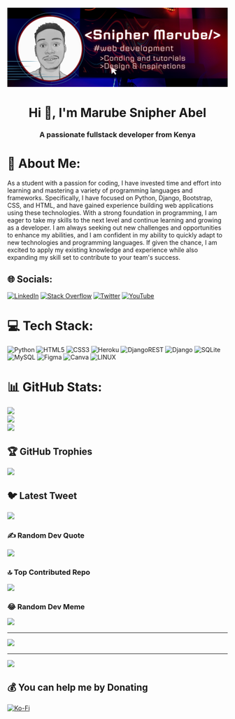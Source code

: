 [![MasterHead](https://github.com/snipher-marube/AuthenticationDjangoProject1/blob/master/static/media/bannergithub.png)](https://rishavchanda.io)

<h1 align="center">Hi 👋, I'm Marube Snipher Abel</h1>
<h3 align="center">A passionate fullstack developer from Kenya</h3>

# 💫 About Me:
As a student with a passion for coding, I have invested time and effort into learning and mastering a variety of programming languages and frameworks. Specifically, I have focused on Python, Django, Bootstrap, CSS, and HTML, and have gained experience building web applications using these technologies.
With a strong foundation in programming, I am eager to take my skills to the next level and continue learning and growing as a developer. I am always seeking out new challenges and opportunities to enhance my abilities, and I am confident in my ability to quickly adapt to new technologies and programming languages.
If given the chance, I am excited to apply my existing knowledge and experience while also expanding my skill set to contribute to your team's success.<br>


## 🌐 Socials:
[![LinkedIn](https://img.shields.io/badge/LinkedIn-%230077B5.svg?logo=linkedin&logoColor=white)](https://linkedin.com/in/snipher-marube-956159188) [![Stack Overflow](https://img.shields.io/badge/-Stackoverflow-FE7A16?logo=stack-overflow&logoColor=white)](https://stackoverflow.com/users/15342124/snipher-marube) [![Twitter](https://img.shields.io/badge/Twitter-%231DA1F2.svg?logo=Twitter&logoColor=white)](https://twitter.com/snipherdev) [![YouTube](https://img.shields.io/badge/YouTube-%23FF0000.svg?logo=YouTube&logoColor=white)](https://youtube.com/@snipherdev) 

# 💻 Tech Stack:
![Python](https://img.shields.io/badge/python-3670A0?style=for-the-badge&logo=python&logoColor=ffdd54) ![HTML5](https://img.shields.io/badge/html5-%23E34F26.svg?style=for-the-badge&logo=html5&logoColor=white) ![CSS3](https://img.shields.io/badge/css3-%231572B6.svg?style=for-the-badge&logo=css3&logoColor=white) ![Heroku](https://img.shields.io/badge/heroku-%23430098.svg?style=for-the-badge&logo=heroku&logoColor=white) ![DjangoREST](https://img.shields.io/badge/DJANGO-REST-ff1709?style=for-the-badge&logo=django&logoColor=white&color=ff1709&labelColor=gray) ![Django](https://img.shields.io/badge/django-%23092E20.svg?style=for-the-badge&logo=django&logoColor=white)  ![SQLite](https://img.shields.io/badge/sqlite-%2307405e.svg?style=for-the-badge&logo=sqlite&logoColor=white) ![MySQL](https://img.shields.io/badge/mysql-%2300f.svg?style=for-the-badge&logo=mysql&logoColor=white) 	![Figma](https://img.shields.io/badge/figma-%23F24E1E.svg?style=for-the-badge&logo=figma&logoColor=white) ![Canva](https://img.shields.io/badge/Canva-%2300C4CC.svg?style=for-the-badge&logo=Canva&logoColor=white) ![LINUX](https://img.shields.io/badge/Linux-FCC624?style=for-the-badge&logo=linux&logoColor=black)
# 📊 GitHub Stats:
![](https://github-readme-stats.vercel.app/api?username=snipher-marube&theme=dark&hide_border=false&include_all_commits=true&count_private=true)<br/>
![](https://github-readme-streak-stats.herokuapp.com/?user=snipher-marube&theme=dark&hide_border=false)<br/>
![](https://github-readme-stats.vercel.app/api/top-langs/?username=snipher-marube&theme=dark&hide_border=false&include_all_commits=true&count_private=true&layout=compact)

## 🏆 GitHub Trophies
![](https://github-profile-trophy.vercel.app/?username=snipher-marube&theme=radical&no-frame=false&no-bg=false&margin-w=4)

## 🐦 Latest Tweet
[![](https://gtce.itsvg.in/api?username=https://twitter.com/snipherdev)](https://github.com/VishwaGauravIn/github-twitter-card-embed)

### ✍️ Random Dev Quote
![](https://quotes-github-readme.vercel.app/api?type=vetical&theme=dark)

### 🔝 Top Contributed Repo
![](https://github-contributor-stats.vercel.app/api?username=snipher-marube&limit=5&theme=dark&combine_all_yearly_contributions=true)

### 😂 Random Dev Meme
<img src="https://rm.up.railway.app/" width="512px"/>

---
[![](https://visitcount.itsvg.in/api?id=snipher-marube&icon=0&color=0)](https://visitcount.itsvg.in)


---
[![](https://visitcount.itsvg.in/api?id=snipher-marube&icon=0&color=0)](https://visitcount.itsvg.in)

  ## 💰 You can help me by Donating
  [![Ko-Fi](https://img.shields.io/badge/Ko--fi-F16061?style=for-the-badge&logo=ko-fi&logoColor=white)](https://ko-fi.com/snipherdev) 

  
<!-- Proudly created with GPRM ( https://gprm.itsvg.in ) -->

